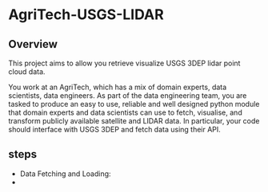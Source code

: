 # AgriTech-USGS-LIDAR

## Overview 
This project aims to allow you retrieve visualize USGS 3DEP lidar point cloud data.

You work at an AgriTech, which has a mix of domain experts, data scientists, data engineers. As part of the data engineering team, you are tasked to produce an easy to use, reliable and well designed python module that domain experts and data scientists can use to fetch, visualise, and transform publicly available satellite and LIDAR data. In particular, your code should interface with USGS 3DEP and fetch data using their API. 

## steps 
- Data Fetching and Loading: 
- 
